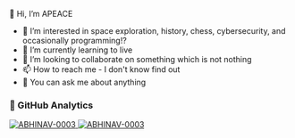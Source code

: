 👋 Hi, I’m APEACE
- 👀 I’m interested in space exploration, history, chess, cybersecurity, and occasionally programming!?
- 🌱 I’m currently learning to live
- 💞️ I’m looking to collaborate on something which is not nothing
- 📫 How to reach me - I don't know find out
- 💬 You can ask me about anything


<h3>🧩 GitHub Analytics</h3>
<a href="https://github.com/ABHINAV-0003">
    <img class="streak" src="https://github-readme-streak-stats.herokuapp.com/?user=ABHINAV-0003&theme=dark&hide_border=true&border_color=646464" alt="ABHINAV-0003"/>
    <img class="Lang" src="https://github-readme-stats.vercel.app/api/top-langs?username=ABHINAV-0003&show_icons=true&locale=en&layout=compact&theme=dark&size_weight=0.6&count_weight=0.4&langs_count=8&hide_border=true&hide=Cmake,Batchfile&border_color=646464" alt="ABHINAV-0003" />
</a>


